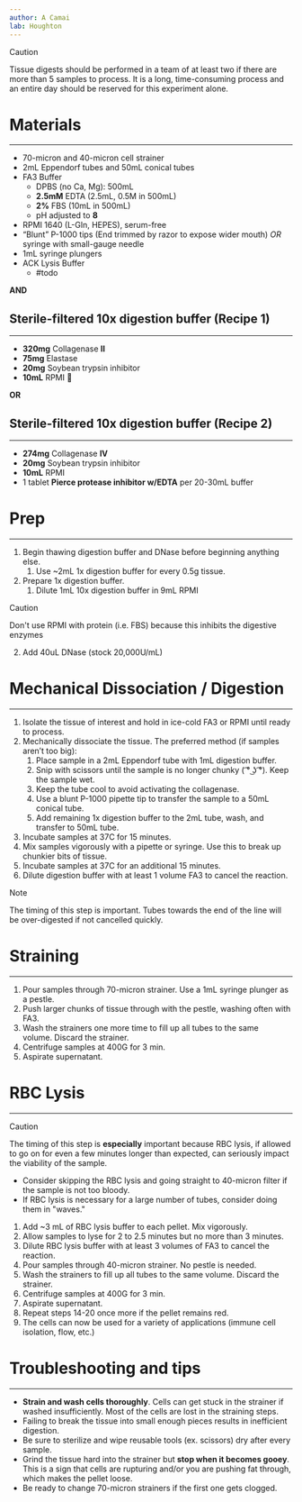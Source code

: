```yaml
---
author: A Camai
lab: Houghton
---
```


> [!CAUTION]
> Tissue digests should be performed in a team of at least two if there are more than 5 samples to process. It is a long, time-consuming process and an entire day should be reserved for this experiment alone.

# Materials
---
- 70-micron and 40-micron cell strainer
- 2mL Eppendorf tubes and 50mL conical tubes
- FA3 Buffer
	- DPBS (no Ca, Mg): 500mL
	- **2.5mM** EDTA (2.5mL, 0.5M in 500mL)
	- **2%** FBS (10mL in 500mL)
	- pH adjusted to **8**
- RPMI 1640 (L-Gln, HEPES), serum-free
- “Blunt” P-1000 tips (End trimmed by razor to expose wider mouth) _OR_ syringe with small-gauge needle
- 1mL syringe plungers
- ACK Lysis Buffer
	- #todo

**AND**

## Sterile-filtered 10x digestion buffer (Recipe 1)
---
- **320mg** Collagenase **II**
- **75mg** Elastase
- **20mg** Soybean trypsin inhibitor
- **10mL** RPMI


**OR**

## Sterile-filtered 10x digestion buffer (Recipe 2)
---
- **274mg** Collagenase **IV**
- **20mg** Soybean trypsin inhibitor
- **10mL** RPMI
- 1 tablet **Pierce protease inhibitor w/EDTA** per 20-30mL buffer

# Prep
---
1. Begin thawing digestion buffer and DNase before beginning anything else.
	1. Use ~2mL 1x digestion buffer for every 0.5g tissue. 
2. Prepare 1x digestion buffer.
	1. Dilute 1mL 10x digestion buffer in 9mL RPMI
> [!CAUTION]
> Don't use RPMI with protein (i.e. FBS) because this inhibits the digestive enzymes
2. Add 40uL DNase (stock 20,000U/mL)

# Mechanical Dissociation / Digestion
---
1. Isolate the tissue of interest and hold in ice-cold FA3 or RPMI until ready to process.
2. Mechanically dissociate the tissue. The preferred method (if samples aren’t too big):
	1. Place sample in a 2mL Eppendorf tube with 1mL digestion buffer.
	2. Snip with scissors until the sample is no longer chunky ( ͡° ͜ʖ ͡°). Keep the sample wet.
	3. Keep the tube cool to avoid activating the collagenase.
	4. Use a blunt P-1000 pipette tip to transfer the sample to a 50mL conical tube.
	5. Add remaining 1x digestion buffer to the 2mL tube, wash, and transfer to 50mL tube.
3. Incubate samples at 37C for 15 minutes.
4. Mix samples vigorously with a pipette or syringe. Use this to break up chunkier bits of tissue.
5. Incubate samples at 37C for an additional 15 minutes.
6. Dilute digestion buffer with at least 1 volume FA3 to cancel the reaction.
> [!NOTE]
> The timing of this step is important. Tubes towards the end of the line will be over-digested if not cancelled quickly.

# Straining
---
1. Pour samples through 70-micron strainer. Use a 1mL syringe plunger as a pestle.
2. Push larger chunks of tissue through with the pestle, washing often with FA3.
3. Wash the strainers one more time to fill up all tubes to the same volume. Discard the strainer.
4. Centrifuge samples at 400G for 3 min.
5. Aspirate supernatant.

# RBC Lysis
---
> [!CAUTION]
> The timing of this step is **especially** important because RBC lysis, if allowed to go on for even a few minutes longer than expected, can seriously impact the viability of the sample. 
> - Consider skipping the RBC lysis and going straight to 40-micron filter if the sample is not too bloody.
> - If RBC lysis is necessary for a large number of tubes, consider doing them in "waves."
1. Add ~3 mL of RBC lysis buffer to each pellet. Mix vigorously.
2. Allow samples to lyse for 2 to 2.5 minutes but no more than 3 minutes.
3. Dilute RBC lysis buffer with at least 3 volumes of FA3 to cancel the reaction.
4. Pour samples through 40-micron strainer. No pestle is needed.
5. Wash the strainers to fill up all tubes to the same volume. Discard the strainer.
6. Centrifuge samples at 400G for 3 min.
7. Aspirate supernatant.
8. Repeat steps 14-20 once more if the pellet remains red.
9. The cells can now be used for a variety of applications (immune cell isolation, flow, etc.)

# Troubleshooting and tips
---
- **Strain and wash cells thoroughly**. Cells can get stuck in the strainer if washed insufficiently. Most of the cells are lost in the straining steps.
- Failing to break the tissue into small enough pieces results in inefficient digestion.
- Be sure to sterilize and wipe reusable tools (ex. scissors) dry after every sample.
- Grind the tissue hard into the strainer but **stop when it becomes gooey**. This is a sign that cells are rupturing and/or you are pushing fat through, which makes the pellet loose.
- Be ready to change 70-micron strainers if the first one gets clogged.